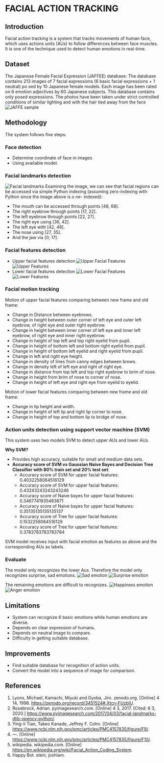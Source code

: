 # FACIAL ACTION TRACKING
## Introduction
Facial action tracking is a system that tracks movements of human face, which
uses actions units (AUs) to follow differences between face muscles. It is one of the
technique used to detect human emotions in real-time.
## Dataset
The Japanese Female Facial Expression (JAFFEE) database: The database
contains 213 images of 7 facial expressions (6 basic facial expressions + 1 neutral) po sed
by 10 Japanese female models. Each image has been rated on 6 emotion adjectives by 60
Japanese subjects. This database contains only posed expressions. The photos have been
taken under strict controlled conditions of similar lighting and with the hair tied away
from the face
![JAFFE sample](./Image/Sample-images-of-the-JAFFE-database.ppm)

## Methodology

The system follows five steps:

### Face detection

- Determine coordinate of face in images
- Using available model.

### Facial landmarks detection

![Facial landmarks](./Image/FacialLandmarks.png)
Examining the image, we can see that facial regions can be accessed via simple
Python indexing (assuming zero-indexing with Python since the image above is o ne-
indexed):
- The mouth can be accessed through points [48, 68].
- The right eyebrow through points [17, 22].
- The left eyebrow through points [22, 27].
- The right eye using [36, 42].
- The left eye with [42, 48].
- The nose using [27, 35].
- And the jaw via [0, 17].

### Facial features detection

- Upper facial features detection
![Upper Facial Features](./Image/UpperFacialFeatures.jpg)
![Upper Features](./Image/UpperFeatures.png)
- Lower facial features detection
![Lower Facial Features](./Image/LowerFacialFeatures.jpg)
![Lower Features](./Image/LowerFeatures.png)
### Facial motion tracking
Motion of upper facial features comparing between new frame and old frame:
- Change in Distance between eyebrows.
- Change in height between outer corner of left eye and outer left eyebrow, of
right eye and outer right eyebrow.
- Change in height between inner corner of left eye and inner left eyebrow, of
right eye and inner right eyebrow.
- Change in height of top left and top right eyelid from pupil.
- Change in height of bottom left and bottom right eyelid from pupil.
- Change in height of bottom left eyelid and right eyelid from pupil.
- Change in left and right eye height.
- Change in density of lines from canny edges between brows.
- Change in density left of left eye and right of right eye.
- Change in distance from top left and top right eyebrow to brim of nose.
- Change in height from brim of nose to corner of nose.
- Change in height of left eye and right eye from eyelid to eyelid.

Motion of lower facial features comparing between new frame and old frame:
- Change in lip height and width.
- Change in height of left lip and right lip corner to nose.
- Change in height of top and bottom lip to bridge of nose.

### Action units detection using support vector machine (SVM)
This system uses two models SVM to detect upper AUs and lower AUs.

**Why SVM?**
- Provides high accuracy, suitable for small and medium data sets.
- **Accuracy score of SVM vs Gaussian Naive Bayes and Decision Tree Classifier with 80% train set and 20% test set**:
    - Accuracy score of SVM for upper facial features: 0.4032258064516129
    - Accuracy score of SVM for upper facial features: 0.43243243243243246
    - Accuracy score of Naive bayes for upper facial features: 0.3467741935483871
    - Accuracy score of Naive bayes for upper facial features: 0.35135135135135137
    - Accuracy score of Tree for upper facial features: 0.1532258064516129
    - Accuracy score of Tree for upper facial features: 0.3783783783783784

SVM model receives input with facial emotion as features as above and the
corresponding AUs as labels.

### Evaluate
The model only recognizes the lower Aus. Therefore the model only recognizes surprise, sad emotions.
![Sad emotion](./Image/Sad.png)
![Surprise emotion](./Image/Surprise.png)

The remaining emotions are difficult to recognizes.
![Happiness emotion](./Image/Happiness.png)
![Anger emotion](./Image/Anger.png)

## Limitations
- System can recognize 6 basic emotions while human emotions are diverse.
- Depends on clear expression of humans.
- Depends on neutral image to compare.
- Difficulty in getting suitable database.

## Improvements
- Find suitable database for recognition of action units.
- Convert the model into a sequence of image for comparison.

## References
1. Lyons, Michael, Kamachi, Miyuki and Gyoba, Jiro. zenodo.org. [Online] 4 14, 1998. https://zenodo.org/record/3451524#.Xtcn-FUzbIU.
2. Rosebrock, Adrian. pyimagesearch.com. [Online] 4 3, 2017. [Cited: 6 3, 2020.] https://www.pyimagesearch.com/2017/04/03/facial-landmarks-dlib-opencv-python/.
3. Ying-li Tian, Takeo Kanade, Jeffrey F. Cohn. [Online] https://www.ncbi.nlm.nih.gov/pmc/articles/PMC4157835/figure/F9/.
4. —. [Online] https://www.ncbi.nlm.nih.gov/pmc/articles/PMC4157835/figure/F10/.
5. wikipedia. wikipedia.com. [Online] https://en.wikipedia.org/wiki/Facial_Action_Coding_System.
6. Happy Bot. stein, joshlam. 
